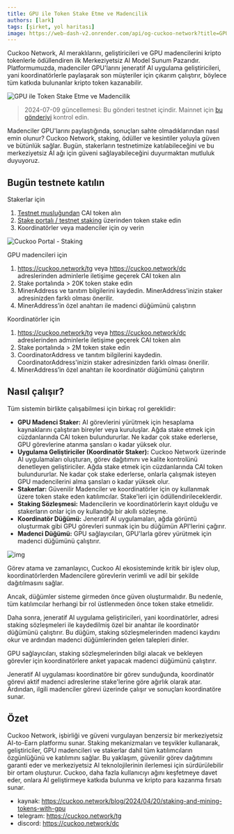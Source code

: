 ```yaml
---
title: GPU ile Token Stake Etme ve Madencilik
authors: [lark]
tags: [şirket, yol haritası]
image: https://web-dash-v2.onrender.com/api/og-cuckoo-network?title=GPU%20ile%20Token%20Stake%20Etme%20ve%20Madencilik
---
```


Cuckoo Network, AI meraklılarını, geliştiricileri ve GPU madencilerini kripto tokenlerle ödüllendiren ilk Merkeziyetsiz AI Model Sunum Pazarıdır. Platformumuzda, madenciler GPU'larını jeneratif AI uygulama geliştiricileri, yani koordinatörlerle paylaşarak son müşteriler için çıkarım çalıştırır, böylece tüm katkıda bulunanlar kripto token kazanabilir.

![GPU ile Token Stake Etme ve Madencilik](https://cuckoo-network.b-cdn.net/staking-and-mining-tokens.webp "GPU ile Token Stake Etme ve Madencilik")

> 2024-07-09 güncellemesi: Bu gönderi testnet içindir. Mainnet için [bu gönderiyi](/blog/2024/07/15/cuckoo-network-mining-gpu-july-2024) kontrol edin.

Madenciler GPU'larını paylaştığında, sonuçları sahte olmadıklarından nasıl emin olunur? Cuckoo Network, staking, ödüller ve kesintiler yoluyla güven ve bütünlük sağlar. Bugün, stakerların testnetimize katılabileceğini ve bu merkeziyetsiz AI ağı için güveni sağlayabileceğini duyurmaktan mutluluk duyuyoruz.

## **Bugün testnete katılın**

Stakerlar için

1. [Testnet musluğundan](https://cuckoo.network/portal/faucet) CAI token alın
2. [Stake portalı / testnet staking](https://cuckoo.network/portal/staking/testnet) üzerinden token stake edin
3. Koordinatörler veya madenciler için oy verin

![Cuckoo Portal - Staking](https://cuckoo-network.b-cdn.net/staking-portal-screenshot.webp "Cuckoo Portal - Staking")

GPU madencileri için

1. https://cuckoo.network/tg veya https://cuckoo.network/dc adreslerinden adminlerle iletişime geçerek CAI token alın
2. Stake portalında > 20K token stake edin
3. MinerAddress ve tanıtım bilgilerini kaydedin. MinerAddress'inizin staker adresinizden farklı olması önerilir.
4. MinerAddress’in özel anahtarı ile madenci düğümünü çalıştırın

Koordinatörler için

1. https://cuckoo.network/tg veya https://cuckoo.network/dc adreslerinden adminlerle iletişime geçerek CAI token alın
2. Stake portalında > 2M token stake edin
3. CoordinatorAddress ve tanıtım bilgilerini kaydedin. CoordinatorAddress'inizin staker adresinizden farklı olması önerilir.
4. MinerAddress’in özel anahtarı ile koordinatör düğümünü çalıştırın

## **Nasıl çalışır?**

Tüm sistemin birlikte çalışabilmesi için birkaç rol gereklidir:

- **GPU Madenci Staker:** AI görevlerini yürütmek için hesaplama kaynaklarını çalıştıran bireyler veya kuruluşlar. Ağda stake etmek için cüzdanlarında CAI token bulundururlar. Ne kadar çok stake ederlerse, GPU görevlerine atanma şansları o kadar yüksek olur.
- **Uygulama Geliştiriciler (Koordinatör Staker):** Cuckoo Network üzerinde AI uygulamaları oluşturan, görev dağıtımını ve kalite kontrolünü denetleyen geliştiriciler. Ağda stake etmek için cüzdanlarında CAI token bulundururlar. Ne kadar çok stake ederlerse, onlarla çalışmak isteyen GPU madencilerini alma şansları o kadar yüksek olur.
- **Stakerlar:** Güvenilir Madenciler ve koordinatörler için oy kullanmak üzere token stake eden katılımcılar. Stake'leri için ödüllendirileceklerdir.
- **Staking Sözleşmesi:** Madencilerin ve koordinatörlerin kayıt olduğu ve stakerların onlar için oy kullandığı bir akıllı sözleşme.
- **Koordinatör Düğümü:** Jeneratif AI uygulamaları, ağda görüntü oluşturmak gibi GPU görevleri sunmak için bu düğümün API'lerini çağırır.
- **Madenci Düğümü:** GPU sağlayıcıları, GPU'larla görev yürütmek için madenci düğümünü çalıştırır.

![img](https://cuckoo-network.b-cdn.net/cuckoo-staking@2x.webp)

Görev atama ve zamanlayıcı, Cuckoo AI ekosisteminde kritik bir işlev olup, koordinatörlerden Madencilere görevlerin verimli ve adil bir şekilde dağıtılmasını sağlar.

Ancak, düğümler sisteme girmeden önce güven oluşturmalıdır. Bu nedenle, tüm katılımcılar herhangi bir rol üstlenmeden önce token stake etmelidir.

Daha sonra, jeneratif AI uygulama geliştiricileri, yani koordinatörler, adresi staking sözleşmeleri ile kaydedilmiş özel bir anahtar ile koordinatör düğümünü çalıştırır. Bu düğüm, staking sözleşmelerinden madenci kaydını okur ve ardından madenci düğümlerinden gelen talepleri dinler.

GPU sağlayıcıları, staking sözleşmelerinden bilgi alacak ve bekleyen görevler için koordinatörlere anket yapacak madenci düğümünü çalıştırır.

Jeneratif AI uygulaması koordinatöre bir görev sunduğunda, koordinatör görevi aktif madenci adreslerine stake'lerine göre ağırlık olarak atar. Ardından, ilgili madenciler görevi üzerinde çalışır ve sonuçları koordinatöre sunar.

## **Özet**

Cuckoo Network, işbirliği ve güveni vurgulayan benzersiz bir merkeziyetsiz AI-to-Earn platformu sunar. Staking mekanizmaları ve teşvikler kullanarak, geliştiriciler, GPU madencileri ve stakerlar dahil tüm katılımcıların özgünlüğünü ve katılımını sağlar. Bu yaklaşım, güvenilir görev dağıtımını garanti eder ve merkeziyetsiz AI teknolojilerinin ilerlemesi için sürdürülebilir bir ortam oluşturur. Cuckoo, daha fazla kullanıcıyı ağını keşfetmeye davet eder, onlara AI geliştirmeye katkıda bulunma ve kripto para kazanma fırsatı sunar.

- kaynak: https://cuckoo.network/blog/2024/04/20/staking-and-mining-tokens-with-gpu
- telegram: https://cuckoo.network/tg
- discord: https://cuckoo.network/dc